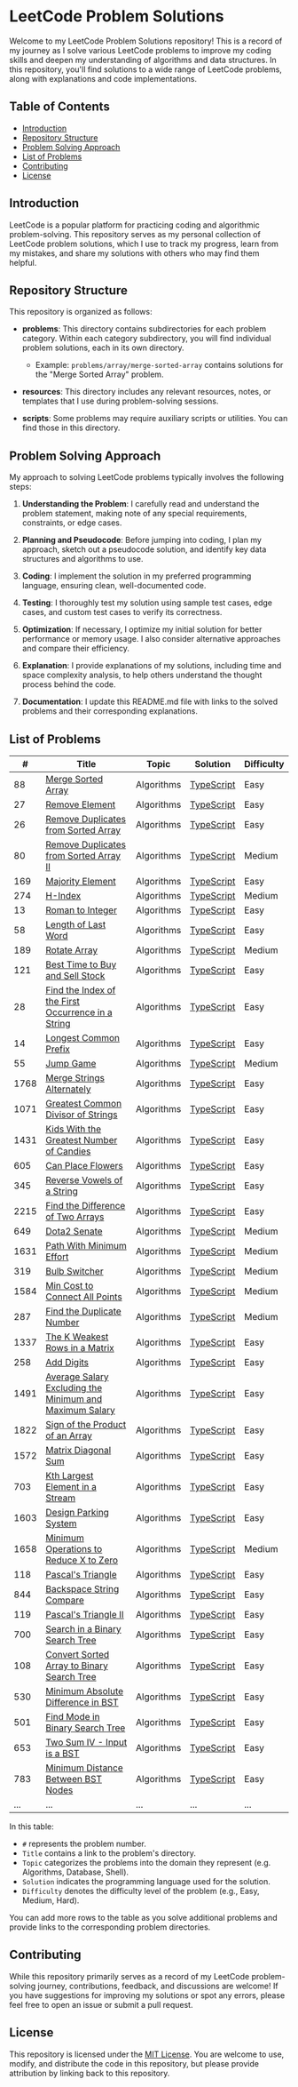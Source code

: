 # LeetCode Problem Solutions

Welcome to my LeetCode Problem Solutions repository! This is a record of my journey as I solve various LeetCode problems to improve my coding skills and deepen my understanding of algorithms and data structures. In this repository, you'll find solutions to a wide range of LeetCode problems, along with explanations and code implementations.

## Table of Contents

- [Introduction](#introduction)
- [Repository Structure](#repository-structure)
- [Problem Solving Approach](#problem-solving-approach)
- [List of Problems](#list-of-problems)
- [Contributing](#contributing)
- [License](#license)

## Introduction

LeetCode is a popular platform for practicing coding and algorithmic problem-solving. This repository serves as my personal collection of LeetCode problem solutions, which I use to track my progress, learn from my mistakes, and share my solutions with others who may find them helpful.

## Repository Structure

This repository is organized as follows:

- **problems**: This directory contains subdirectories for each problem category. Within each category subdirectory, you will find individual problem solutions, each in its own directory.

  - Example: `problems/array/merge-sorted-array` contains solutions for the "Merge Sorted Array" problem.

- **resources**: This directory includes any relevant resources, notes, or templates that I use during problem-solving sessions.

- **scripts**: Some problems may require auxiliary scripts or utilities. You can find those in this directory.

## Problem Solving Approach

My approach to solving LeetCode problems typically involves the following steps:

1. **Understanding the Problem**: I carefully read and understand the problem statement, making note of any special requirements, constraints, or edge cases.

2. **Planning and Pseudocode**: Before jumping into coding, I plan my approach, sketch out a pseudocode solution, and identify key data structures and algorithms to use.

3. **Coding**: I implement the solution in my preferred programming language, ensuring clean, well-documented code.

4. **Testing**: I thoroughly test my solution using sample test cases, edge cases, and custom test cases to verify its correctness.

5. **Optimization**: If necessary, I optimize my initial solution for better performance or memory usage. I also consider alternative approaches and compare their efficiency.

6. **Explanation**: I provide explanations of my solutions, including time and space complexity analysis, to help others understand the thought process behind the code.

7. **Documentation**: I update this README.md file with links to the solved problems and their corresponding explanations.

## List of Problems

| #    | Title                                                                                                                                             | Topic      | Solution                                                                                                                                 | Difficulty |
| ---- | ------------------------------------------------------------------------------------------------------------------------------------------------- | ---------- | ---------------------------------------------------------------------------------------------------------------------------------------- | ---------- |
| 88   | [Merge Sorted Array](https://leetcode.com/problems/merge-sorted-array/)                                                                           | Algorithms | [TypeScript](./problems/algorithms/mergeSortedArray/MergeSortedArray.ts)                                                                 | Easy       |
| 27   | [Remove Element](https://leetcode.com/problems/remove-element/)                                                                                   | Algorithms | [TypeScript](./problems/algorithms/removeElement/RemoveElement.ts)                                                                       | Easy       |
| 26   | [Remove Duplicates from Sorted Array](https://leetcode.com/problems/remove-duplicates-from-sorted-array/)                                         | Algorithms | [TypeScript](./problems/algorithms/removeDuplicatesFromSortedArray/RemoveDuplicatesFromSortedArray.ts)                                   | Easy       |
| 80   | [Remove Duplicates from Sorted Array II](https://leetcode.com/problems/remove-duplicates-from-sorted-array-ii/)                                   | Algorithms | [TypeScript](./problems/algorithms/removeDuplicatesFromSortedArrayIi/RemoveDuplicatesFromSortedArrayIi.ts)                               | Medium     |
| 169  | [Majority Element](https://leetcode.com/problems/majority-element/)                                                                               | Algorithms | [TypeScript](./problems/algorithms/majorityElement/MajorityElement.ts)                                                                   | Easy       |
| 274  | [H-Index](https://leetcode.com/problems/h-index/)                                                                                                 | Algorithms | [TypeScript](./problems/algorithms/hIndex/HIndex.ts)                                                                                     | Medium     |
| 13   | [Roman to Integer](https://leetcode.com/problems/roman-to-integer/)                                                                               | Algorithms | [TypeScript](./problems/algorithms/romanToInteger/RomanToInteger.ts)                                                                     | Easy       |
| 58   | [Length of Last Word](https://leetcode.com/problems/length-of-last-word/)                                                                         | Algorithms | [TypeScript](./problems/algorithms/lengthOfLastWord/LengthOfLastWord.ts)                                                                 | Easy       |
| 189  | [Rotate Array](https://leetcode.com/problems/rotate-array/)                                                                                       | Algorithms | [TypeScript](./problems/algorithms/rotateArray/RotateArray.ts)                                                                           | Medium     |
| 121  | [Best Time to Buy and Sell Stock](https://leetcode.com/problems/best-time-to-buy-and-sell-stock/)                                                 | Algorithms | [TypeScript](./problems/algorithms/bestTimeToBuyAndSellStock/BestTimeToBuyAndSellStock.ts)                                               | Easy       |
| 28   | [Find the Index of the First Occurrence in a String](https://leetcode.com/problems/find-the-index-of-the-first-occurrence-in-a-string/)           | Algorithms | [TypeScript](./problems/algorithms/findTheIndexOfTheFirstOccurrenceInAString/FindTheIndexOfTheFirstOccurrenceInAString.ts)               | Easy       |
| 14   | [Longest Common Prefix](https://leetcode.com/problems/longest-common-prefix/)                                                                     | Algorithms | [TypeScript](./problems/algorithms/longestCommonPrefix/LongestCommonPrefix.ts)                                                           | Easy       |
| 55   | [Jump Game](https://leetcode.com/problems/jump-game/)                                                                                             | Algorithms | [TypeScript](./problems/algorithms/jumpGame/JumpGame.ts)                                                                                 | Medium     |
| 1768 | [Merge Strings Alternately](https://leetcode.com/problems/merge-strings-alternately/)                                                             | Algorithms | [TypeScript](./problems/algorithms/mergeStringsAlternately/MergeStringsAlternately.ts)                                                   | Easy       |
| 1071 | [Greatest Common Divisor of Strings](https://leetcode.com/problems/greatest-common-divisor-of-strings/)                                           | Algorithms | [TypeScript](./problems/algorithms/greatestCommonDivisorOfStrings/GreatestCommonDivisorOfStrings.ts)                                     | Easy       |
| 1431 | [Kids With the Greatest Number of Candies](https://leetcode.com/problems/kids-with-the-greatest-number-of-candies/)                               | Algorithms | [TypeScript](./problems/algorithms/kidsWithTheGreatestNumberOfCandies/KidsWithTheGreatestNumberOfCandies.ts)                             | Easy       |
| 605  | [Can Place Flowers](https://leetcode.com/problems/can-place-flowers/)                                                                             | Algorithms | [TypeScript](./problems/algorithms/canPlaceFlowers/CanPlaceFlowers.ts)                                                                   | Easy       |
| 345  | [Reverse Vowels of a String](https://leetcode.com/problems/reverse-vowels-of-a-string/)                                                           | Algorithms | [TypeScript](./problems/algorithms/reverseVowelsOfAString/ReverseVowelsOfAString.ts)                                                     | Easy       |
| 2215 | [Find the Difference of Two Arrays](https://leetcode.com/problems/find-the-difference-of-two-arrays/)                                             | Algorithms | [TypeScript](./problems/algorithms/findTheDifferenceOfTwoArrays/FindTheDifferenceOfTwoArrays.ts)                                         | Easy       |
| 649  | [Dota2 Senate](https://leetcode.com/problems/dota2-senate/)                                                                                       | Algorithms | [TypeScript](./problems/algorithms/dota2Senate/Dota2Senate.ts)                                                                           | Medium     |
| 1631 | [Path With Minimum Effort](https://leetcode.com/problems/path-with-minimum-effort/)                                                               | Algorithms | [TypeScript](./problems/algorithms/pathWithMinimumEffort/PathWithMinimumEffort.ts)                                                       | Medium     |
| 319  | [Bulb Switcher](https://leetcode.com/problems/bulb-switcher/)                                                                                     | Algorithms | [TypeScript](./problems/algorithms/bulbSwitcher/BulbSwitcher.ts)                                                                         | Medium     |
| 1584 | [Min Cost to Connect All Points](https://leetcode.com/problems/min-cost-to-connect-all-points/)                                                   | Algorithms | [TypeScript](./problems/algorithms/minCostToConnectAllPoints/MinCostToConnectAllPoints.ts)                                               | Medium     |
| 287  | [Find the Duplicate Number](https://leetcode.com/problems/find-the-duplicate-number/)                                                             | Algorithms | [TypeScript](./problems/algorithms/findTheDuplicateNumber/FindTheDuplicateNumber.ts)                                                     | Medium     |
| 1337 | [The K Weakest Rows in a Matrix](https://leetcode.com/problems/the-k-weakest-rows-in-a-matrix/)                                                   | Algorithms | [TypeScript](./problems/algorithms/theKWeakestRowsInAMatrix/TheKWeakestRowsInAMatrix.ts)                                                 | Easy       |
| 258  | [Add Digits](https://leetcode.com/problems/add-digits/)                                                                                           | Algorithms | [TypeScript](./problems/algorithms/addDigits/AddDigits.ts)                                                                               | Easy       |
| 1491 | [Average Salary Excluding the Minimum and Maximum Salary](https://leetcode.com/problems/average-salary-excluding-the-minimum-and-maximum-salary/) | Algorithms | [TypeScript](./problems/algorithms/averageSalaryExcludingTheMinimumAndMaximumSalary/AverageSalaryExcludingTheMinimumAndMaximumSalary.ts) | Easy       |
| 1822 | [Sign of the Product of an Array](https://leetcode.com/problems/sign-of-the-product-of-an-array/)                                                 | Algorithms | [TypeScript](./problems/algorithms/signOfTheProductOfAnArray/SignOfTheProductOfAnArray.ts)                                               | Easy       |
| 1572 | [Matrix Diagonal Sum](https://leetcode.com/problems/matrix-diagonal-sum/)                                                                         | Algorithms | [TypeScript](./problems/algorithms/matrixDiagonalSum/MatrixDiagonalSum.ts)                                                               | Easy       |
| 703  | [Kth Largest Element in a Stream](https://leetcode.com/problems/kth-largest-element-in-a-stream/)                                                 | Algorithms | [TypeScript](./problems/algorithms/kthLargestElementInAStream/KthLargestElementInAStream.ts)                                             | Easy       |
| 1603 | [Design Parking System](https://leetcode.com/problems/design-parking-system/)                                                                     | Algorithms | [TypeScript](./problems/algorithms/designParkingSystem/DesignParkingSystem.ts)                                                           | Easy       |
| 1658 | [Minimum Operations to Reduce X to Zero](https://leetcode.com/problems/minimum-operations-to-reduce-x-to-zero/)                                   | Algorithms | [TypeScript](./problems/algorithms/minimumOperationsToReduceXToZero/MinimumOperationsToReduceXToZero.ts)                                 | Medium     |
| 118  | [Pascal's Triangle](https://leetcode.com/problems/pascals-triangle/)                                                                              | Algorithms | [TypeScript](./problems/algorithms/pascalsTriangle/PascalsTriangle.ts)                                                                   | Easy       |
| 844  | [Backspace String Compare](https://leetcode.com/problems/backspace-string-compare/)                                                               | Algorithms | [TypeScript](./problems/algorithms/backspaceStringCompare/BackspaceStringCompare.ts)                                                     | Easy       |
| 119  | [Pascal's Triangle II](https://leetcode.com/problems/pascals-triangle-ii/)                                                                        | Algorithms | [TypeScript](./problems/algorithms/pascalsTriangleIi/PascalsTriangleIi.ts)                                                               | Easy       |
| 700  | [Search in a Binary Search Tree](https://leetcode.com/problems/search-in-a-binary-search-tree/)                                                   | Algorithms | [TypeScript](./problems/algorithms/searchInABinarySearchTree/SearchInABinarySearchTree.ts)                                               | Easy       |
| 108  | [Convert Sorted Array to Binary Search Tree](https://leetcode.com/problems/convert-sorted-array-to-binary-search-tree/)                           | Algorithms | [TypeScript](./problems/algorithms/convertSortedArrayToBinarySearchTree/ConvertSortedArrayToBinarySearchTree.ts)                         | Easy       |
| 530  | [Minimum Absolute Difference in BST](https://leetcode.com/problems/minimum-absolute-difference-in-bst/)                                           | Algorithms | [TypeScript](./problems/algorithms/minimumAbsoluteDifferenceInBst/MinimumAbsoluteDifferenceInBst.ts)                                     | Easy       |
| 501  | [Find Mode in Binary Search Tree](https://leetcode.com/problems/find-mode-in-binary-search-tree/)                                                 | Algorithms | [TypeScript](./problems/algorithms/findModeInBinarySearchTree/FindModeInBinarySearchTree.ts)                                             | Easy       |
| 653  | [Two Sum IV - Input is a BST](https://leetcode.com/problems/two-sum-iv-input-is-a-bst/)                                                           | Algorithms | [TypeScript](./problems/algorithms/twoSumIvInputIsABst/TwoSumIvInputIsABst.ts)                                                           | Easy       |
| 783  | [Minimum Distance Between BST Nodes](https://leetcode.com/problems/minimum-distance-between-bst-nodes/)                                           | Algorithms | [TypeScript](./problems/algorithms/minimumDistanceBetweenBstNodes/MinimumDistanceBetweenBstNodes.ts)                                     | Easy       |
| ...  | ...                                                                                                                                               | ...        | ...                                                                                                                                      | ...        |

In this table:

- `#` represents the problem number.
- `Title` contains a link to the problem's directory.
- `Topic` categorizes the problems into the domain they represent (e.g. Algorithms, Database, Shell).
- `Solution` indicates the programming language used for the solution.
- `Difficulty` denotes the difficulty level of the problem (e.g., Easy, Medium, Hard).

You can add more rows to the table as you solve additional problems and provide links to the corresponding problem directories.

## Contributing

While this repository primarily serves as a record of my LeetCode problem-solving journey, contributions, feedback, and discussions are welcome! If you have suggestions for improving my solutions or spot any errors, please feel free to open an issue or submit a pull request.

## License

This repository is licensed under the [MIT License](LICENSE). You are welcome to use, modify, and distribute the code in this repository, but please provide attribution by linking back to this repository.
